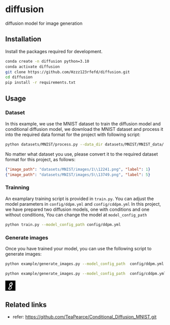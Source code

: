 # diffusion
diffusion model for image generation

## Installation
Install the packages required for development.
```bash
conda create -n diffusion python=3.10
conda activate diffusion
git clone https://github.com/Hzzz123rfefd/diffusion.git
cd diffusion
pip install -r requirements.txt
```

## Usage
### Dataset
In this example, we use the MNIST dataset to train the diffusion model and conditional diffusion model, we download the MNIST dataset and process it into the required data format for the project with following script:
```bash
python datasets/MNIST/process.py --data_dir datasets/MNIST/MNIST_data/ --output_dir datasets/MNIST/images/ --train_dir mnist_train/
```

No matter what dataset you use, please convert it to the required dataset format for this project, as follows:
```json
{"image_path": "datasets/MNIST/images/1\\12241.png", "label": 1}
{"image_path": "datasets/MNIST/images/5\\13749.png", "label": 5}
```

### Trainning
An examplary training script is provided in `train.py`.
You can adjust the model parameters in `config/ddpm.yml` and `config/cddpm.yml`
In this project, we have prepared two diffusion models, one with conditions and one without conditions, You can change the model at `model_config_path`
```bash
python train.py --model_config_path config/ddpm.yml
```

### Generate images
Once you have trained your model, you can use the following script to generate images:
```bash
python example/generate_images.py --model_config_path  config/ddpm.yml --save_image_path assets/output.png --label -1
```
```bash
python example/generate_images.py --model_config_path  config/cddpm.yml --save_image_path assets/output.png --label 8
```
![visualization02](assets/cddpm_output.png)
## Related links
 * refer: https://github.com/TeaPearce/Conditional_Diffusion_MNIST.git


